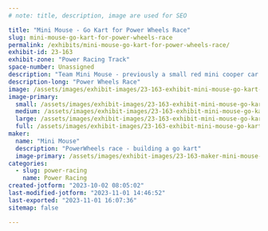 ```yaml
---
# note: title, description, image are used for SEO

title: "Mini Mouse - Go Kart for Power Wheels Race"
slug: mini-mouse-go-kart-for-power-wheels-race
permalink: /exhibits/mini-mouse-go-kart-for-power-wheels-race/
exhibit-id: 23-163
exhibit-zone: "Power Racing Track"
space-number: Unassigned
description: "Team Mini Mouse - previously a small red mini cooper car.  It will resemble a wind-up mouse toy."
description-long: "Power Wheels Race"
image: /assets/images/exhibit-images/23-163-exhibit-mini-mouse-go-kart-for-power-wheels-race-43-mini-cooper-frame-maker-faire-connor-pike-1652-large.jpg
image-primary: 
  small: /assets/images/exhibit-images/23-163-exhibit-mini-mouse-go-kart-for-power-wheels-race-43-mini-cooper-frame-maker-faire-connor-pike-1652-small.jpg
  medium: /assets/images/exhibit-images/23-163-exhibit-mini-mouse-go-kart-for-power-wheels-race-43-mini-cooper-frame-maker-faire-connor-pike-1652-medium.jpg
  large: /assets/images/exhibit-images/23-163-exhibit-mini-mouse-go-kart-for-power-wheels-race-43-mini-cooper-frame-maker-faire-connor-pike-1652-large.jpg
  full: /assets/images/exhibit-images/23-163-exhibit-mini-mouse-go-kart-for-power-wheels-race-43-mini-cooper-frame-maker-faire-connor-pike-1652-full.jpg
maker: 
  name: "Mini Mouse"
  description: "PowerWheels race - building a go kart"
  image-primary: /assets/images/exhibit-images/23-163-maker-mini-mouse-go-kart-for-power-wheels-race-mini-mouse-wind-up-cat-toy-medium.jpg
categories: 
  - slug: power-racing
    name: Power Racing
created-jotform: "2023-10-02 08:05:02"
last-modified-jotform: "2023-11-01 14:46:52"
last-exported: "2023-11-01 16:07:36"
sitemap: false

---
```

